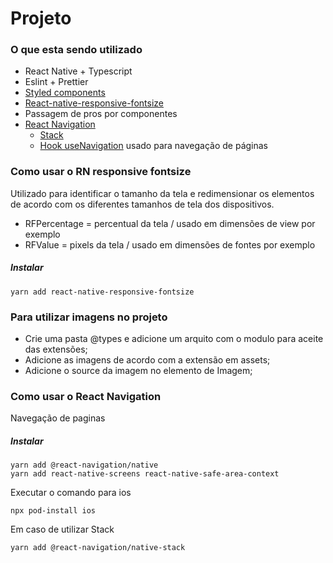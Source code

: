 # Projeto 

### O que esta sendo utilizado

* React Native + Typescript
* Eslint + Prettier
* [Styled components](https://github.com/williamcamasil/react_native_studies/tree/feature/StyledComponents)
* [React-native-responsive-fontsize](https://github.com/heyman333/react-native-responsive-fontSize)
* Passagem de pros por componentes
* [React Navigation](https://reactnavigation.org/)
    * [Stack](https://reactnavigation.org/docs/hello-react-navigation)
    * [Hook useNavigation](https://reactnavigation.org/docs/use-navigation/) usado para navegação de páginas


### Como usar o RN responsive fontsize

Utilizado para identificar o tamanho da tela e redimensionar os elementos de acordo com os diferentes tamanhos de tela dos dispositivos.

* RFPercentage = percentual da tela / usado em dimensões de view por exemplo
* RFValue = pixels da tela / usado em dimensões de fontes por exemplo

##### Instalar
```
yarn add react-native-responsive-fontsize
```

### Para utilizar imagens no projeto

* Crie uma pasta @types e adicione um arquito com o modulo para aceite das extensões;
* Adicione as imagens de acordo com a extensão em assets;
* Adicione o source da imagem no elemento de Imagem;

### Como usar o React Navigation

Navegação de paginas

##### Instalar
```
yarn add @react-navigation/native
yarn add react-native-screens react-native-safe-area-context
```

Executar o comando para ios 
```
npx pod-install ios
```

Em caso de utilizar Stack
```
yarn add @react-navigation/native-stack
```

